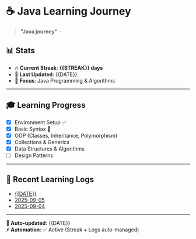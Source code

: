 # ☕ Java Learning Journey

> **"Java journey"** –

## 📊 Stats
- 🔥 **Current Streak**: **{{STREAK}} days**
- 📅 **Last Updated**: {{DATE}}
- 🎯 **Focus**: Java Programming & Algorithms

---

## 🎓 Learning Progress
- [x] Environment Setup ✅  
- [x] Basic Syntax 🔄  
- [x] OOP (Classes, Inheritance, Polymorphism)  
- [x] Collections & Generics  
- [x] Data Structures & Algorithms  
- [ ] Design Patterns  

---

## 📖 Recent Learning Logs
- [{{DATE}}](learning-log/{{DATE}}.md)  
- [2025-09-05](learning-log/2025-09-05.md)  
- [2025-09-04](learning-log/2025-09-04.md)  

---

**🤖 Auto-updated**: {{DATE}}  
**⚡ Automation**: ✅ Active (Streak + Logs auto-managed)
